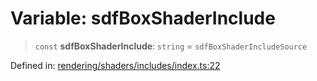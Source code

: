 # Variable: sdfBoxShaderInclude

> `const` **sdfBoxShaderInclude**: `string` = `sdfBoxShaderIncludeSource`

Defined in: [rendering/shaders/includes/index.ts:22](https://github.com/Forge-Game-Engine/Forge/blob/80c88dbc1226e2ea185d187b85121eb9c3da7ead/src/rendering/shaders/includes/index.ts#L22)
